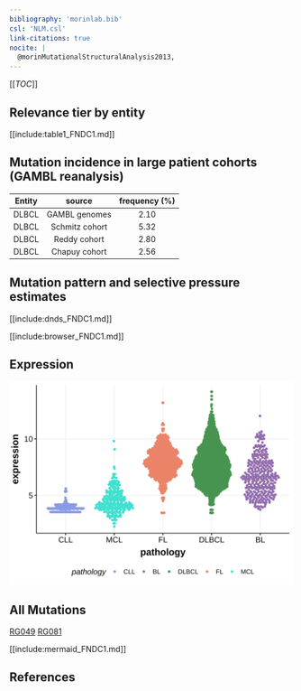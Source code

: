 ```yaml
---
bibliography: 'morinlab.bib'
csl: 'NLM.csl'
link-citations: true
nocite: |
  @morinMutationalStructuralAnalysis2013, 
---
```

[[_TOC_]]


## Relevance tier by entity

[[include:table1_FNDC1.md]]

## Mutation incidence in large patient cohorts (GAMBL reanalysis)

|Entity|source        |frequency (%)|
|:------:|:--------------:|:-------------:|
|DLBCL |GAMBL genomes |2.10         |
|DLBCL |Schmitz cohort|5.32         |
|DLBCL |Reddy cohort  |2.80         |
|DLBCL |Chapuy cohort |2.56         |

## Mutation pattern and selective pressure estimates

[[include:dnds_FNDC1.md]]




[[include:browser_FNDC1.md]]

## Expression
![](images/gene_expression/FNDC1_by_pathology.svg)
<!-- ORIGIN: morinMutationalStructuralAnalysis2013 -->
<!-- DLBCL: morinMutationalStructuralAnalysis2013 -->

## All Mutations

[RG049](https://www.bcgsc.ca/downloads/morinlab/GAMBL/Morin_2013/RG049.html)
[RG081](https://www.bcgsc.ca/downloads/morinlab/GAMBL/Morin_2013/RG081.html)

[[include:mermaid_FNDC1.md]]

## References

